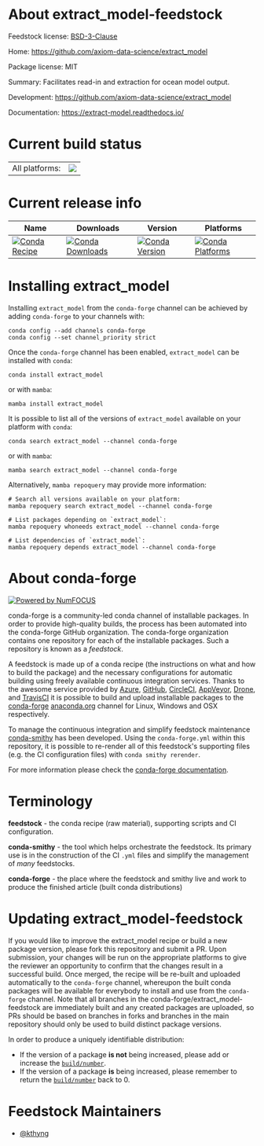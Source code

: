 About extract_model-feedstock
=============================

Feedstock license: [BSD-3-Clause](https://github.com/conda-forge/extract_model-feedstock/blob/main/LICENSE.txt)

Home: https://github.com/axiom-data-science/extract_model

Package license: MIT

Summary: Facilitates read-in and extraction for ocean model output.

Development: https://github.com/axiom-data-science/extract_model

Documentation: https://extract-model.readthedocs.io/

Current build status
====================


<table><tr><td>All platforms:</td>
    <td>
      <a href="https://dev.azure.com/conda-forge/feedstock-builds/_build/latest?definitionId=13093&branchName=main">
        <img src="https://dev.azure.com/conda-forge/feedstock-builds/_apis/build/status/extract_model-feedstock?branchName=main">
      </a>
    </td>
  </tr>
</table>

Current release info
====================

| Name | Downloads | Version | Platforms |
| --- | --- | --- | --- |
| [![Conda Recipe](https://img.shields.io/badge/recipe-extract_model-green.svg)](https://anaconda.org/conda-forge/extract_model) | [![Conda Downloads](https://img.shields.io/conda/dn/conda-forge/extract_model.svg)](https://anaconda.org/conda-forge/extract_model) | [![Conda Version](https://img.shields.io/conda/vn/conda-forge/extract_model.svg)](https://anaconda.org/conda-forge/extract_model) | [![Conda Platforms](https://img.shields.io/conda/pn/conda-forge/extract_model.svg)](https://anaconda.org/conda-forge/extract_model) |

Installing extract_model
========================

Installing `extract_model` from the `conda-forge` channel can be achieved by adding `conda-forge` to your channels with:

```
conda config --add channels conda-forge
conda config --set channel_priority strict
```

Once the `conda-forge` channel has been enabled, `extract_model` can be installed with `conda`:

```
conda install extract_model
```

or with `mamba`:

```
mamba install extract_model
```

It is possible to list all of the versions of `extract_model` available on your platform with `conda`:

```
conda search extract_model --channel conda-forge
```

or with `mamba`:

```
mamba search extract_model --channel conda-forge
```

Alternatively, `mamba repoquery` may provide more information:

```
# Search all versions available on your platform:
mamba repoquery search extract_model --channel conda-forge

# List packages depending on `extract_model`:
mamba repoquery whoneeds extract_model --channel conda-forge

# List dependencies of `extract_model`:
mamba repoquery depends extract_model --channel conda-forge
```


About conda-forge
=================

[![Powered by
NumFOCUS](https://img.shields.io/badge/powered%20by-NumFOCUS-orange.svg?style=flat&colorA=E1523D&colorB=007D8A)](https://numfocus.org)

conda-forge is a community-led conda channel of installable packages.
In order to provide high-quality builds, the process has been automated into the
conda-forge GitHub organization. The conda-forge organization contains one repository
for each of the installable packages. Such a repository is known as a *feedstock*.

A feedstock is made up of a conda recipe (the instructions on what and how to build
the package) and the necessary configurations for automatic building using freely
available continuous integration services. Thanks to the awesome service provided by
[Azure](https://azure.microsoft.com/en-us/services/devops/), [GitHub](https://github.com/),
[CircleCI](https://circleci.com/), [AppVeyor](https://www.appveyor.com/),
[Drone](https://cloud.drone.io/welcome), and [TravisCI](https://travis-ci.com/)
it is possible to build and upload installable packages to the
[conda-forge](https://anaconda.org/conda-forge) [anaconda.org](https://anaconda.org/)
channel for Linux, Windows and OSX respectively.

To manage the continuous integration and simplify feedstock maintenance
[conda-smithy](https://github.com/conda-forge/conda-smithy) has been developed.
Using the ``conda-forge.yml`` within this repository, it is possible to re-render all of
this feedstock's supporting files (e.g. the CI configuration files) with ``conda smithy rerender``.

For more information please check the [conda-forge documentation](https://conda-forge.org/docs/).

Terminology
===========

**feedstock** - the conda recipe (raw material), supporting scripts and CI configuration.

**conda-smithy** - the tool which helps orchestrate the feedstock.
                   Its primary use is in the construction of the CI ``.yml`` files
                   and simplify the management of *many* feedstocks.

**conda-forge** - the place where the feedstock and smithy live and work to
                  produce the finished article (built conda distributions)


Updating extract_model-feedstock
================================

If you would like to improve the extract_model recipe or build a new
package version, please fork this repository and submit a PR. Upon submission,
your changes will be run on the appropriate platforms to give the reviewer an
opportunity to confirm that the changes result in a successful build. Once
merged, the recipe will be re-built and uploaded automatically to the
`conda-forge` channel, whereupon the built conda packages will be available for
everybody to install and use from the `conda-forge` channel.
Note that all branches in the conda-forge/extract_model-feedstock are
immediately built and any created packages are uploaded, so PRs should be based
on branches in forks and branches in the main repository should only be used to
build distinct package versions.

In order to produce a uniquely identifiable distribution:
 * If the version of a package **is not** being increased, please add or increase
   the [``build/number``](https://docs.conda.io/projects/conda-build/en/latest/resources/define-metadata.html#build-number-and-string).
 * If the version of a package **is** being increased, please remember to return
   the [``build/number``](https://docs.conda.io/projects/conda-build/en/latest/resources/define-metadata.html#build-number-and-string)
   back to 0.

Feedstock Maintainers
=====================

* [@kthyng](https://github.com/kthyng/)

